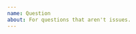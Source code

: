 ```yaml
---
name: Question
about: For questions that aren't issues.
---
```


<!--
Please check that your question hasn't already been answered in another issue before asking it, and be as clear as possible to avoid confusion.
-->
